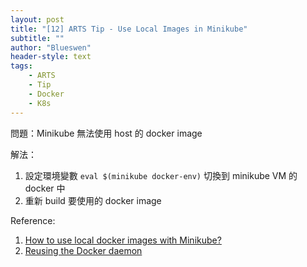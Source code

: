 ```yaml
---
layout: post
title: "[12] ARTS Tip - Use Local Images in Minikube"
subtitle: ""
author: "Blueswen"
header-style: text
tags:
    - ARTS
    - Tip
    - Docker
    - K8s
---
```


問題：Minikube 無法使用 host 的 docker image

解法：

1. 設定環境變數 ```eval $(minikube docker-env)``` 切換到 minikube VM 的 docker 中
2. 重新 build 要使用的 docker image

Reference:

1. [How to use local docker images with Minikube?](https://stackoverflow.com/a/42564211/13582118)
2. [Reusing the Docker daemon](https://github.com/kubernetes/minikube/blob/0c616a6b42b28a1aab8397f5a9061f8ebbd9f3d9/README.md#reusing-the-docker-daemon)
